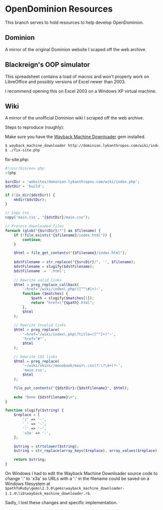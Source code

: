 # OpenDominion Resources

This branch serves to hold resources to help develop OpenDominion.

## Dominion

A mirror of the original Dominion website I scaped off the web archive.

## Blackreign's OOP simulator

This spreadsheet contains a load of macros and won't properly work on LibreOffice and possibly versions of Excel newer than 2003.

I recommend opening this on Excel 2003 on a Windows XP virtual machine.

## Wiki

A mirror of the unofficial Dominion wiki I scraped off the web archive.

Steps to reproduce (roughly):

Make sure you have the [Wayback Machine Downloader](https://github.com/hartator/wayback-machine-downloader) gem installed.

```bash
$ wayback_machine_downloader http://dominion.lykanthropos.com/wiki/index.php/ --from 20110508222237 --to 20141017235815
$ ./fix-site.php
```

fix-site.php:
```php
#!/usr/bin/env php
<?php

$srcDir = 'websites/dominion.lykanthropos.com/wiki/index.php';
$dstDir = 'build';

if (!is_dir($dstDir)) {
	mkdir($dstDir);
}

// Copy css
copy('main.css', "{$dstDir}/main.css");

// Process downloaded files
foreach (glob("{$srcDir}/*") as $filename) {
	if (!file_exists("{$filename}/index.html")) {
		continue;
	}

	$html = file_get_contents("{$filename}/index.html");
	
	$dstFilename = str_replace("{$srcDir}/", '', $filename);
	$dstFilename = slugify($dstFilename);
	$dstFilename .= '.html';
	
	// Rewrite valid links
	$html = preg_replace_callback(
		'~href="/wiki/index\.php/([^"\#]+)~',
		function ($matches) {
			$path = slugify($matches[1]);
			return "href=\"{$path}.html";
		},
		$html
	);
	
	// Rewrite invalid links
	$html = preg_replace(
		'~href="/wiki/index\.php\?title=([^"]+)"~', 
		'href="#"',
		$html
	);

	// Rewrite CSS links
	$html = preg_replace(
		'~/wiki/skins//monobook/main\.css(?:\?\d+)?~',
		'main.css',
		$html
	);

	file_put_contents("{$dstDir}/{$dstFilename}", $html);
	
	echo "Done {$dstFilename}\n";
}

function slugify($string) {
	$replace = [
		'/' => '-',
		'_' => '-',
		':' => '-',
		'x3a' => '-',
	];

	$string = strtolower($string);
	$string = str_replace(array_keys($replace), array_values($replace), $string);

	return $string;
}
```

On Windows I had to edit the Wayback Machine Downloader source code to change ':' to 'x3a' so URLs with a ':' in the
filename could be saved on a Windows filesystem at `$pathToRuby\gems\2.3.0\gems\wayback_machine_downloader-1.1.4\lib\wayback_machine_downloader.rb`.

Sadly, I lost these changes and specific implementation.
